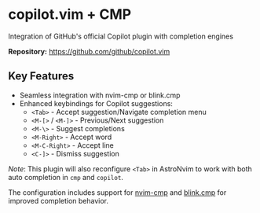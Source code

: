 # copilot.vim + CMP

Integration of GitHub's official Copilot plugin with completion engines

**Repository:** <https://github.com/github/copilot.vim>

## Key Features

- Seamless integration with nvim-cmp or blink.cmp
- Enhanced keybindings for Copilot suggestions:
  - `<Tab>` - Accept suggestion/Navigate completion menu
  - `<M-[>` / `<M-]>` - Previous/Next suggestion
  - `<M-\>` - Suggest completions
  - `<M-Right>` - Accept word
  - `<M-C-Right>` - Accept line
  - `<C-]>` - Dismiss suggestion

_Note_: This plugin will also reconfigure `<Tab>` in AstroNvim to work with both auto completion in `cmp` and `copilot`.

The configuration includes support for [nvim-cmp](https://github.com/hrsh7th/nvim-cmp) and [blink.cmp](https://github.com/Saghen/blink.cmp) for improved completion behavior.

<!-- vim: set ft=markdown: -->
